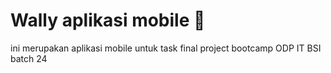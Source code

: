# Wally aplikasi mobile 👋

ini merupakan aplikasi mobile untuk task final project bootcamp ODP IT BSI batch 24
